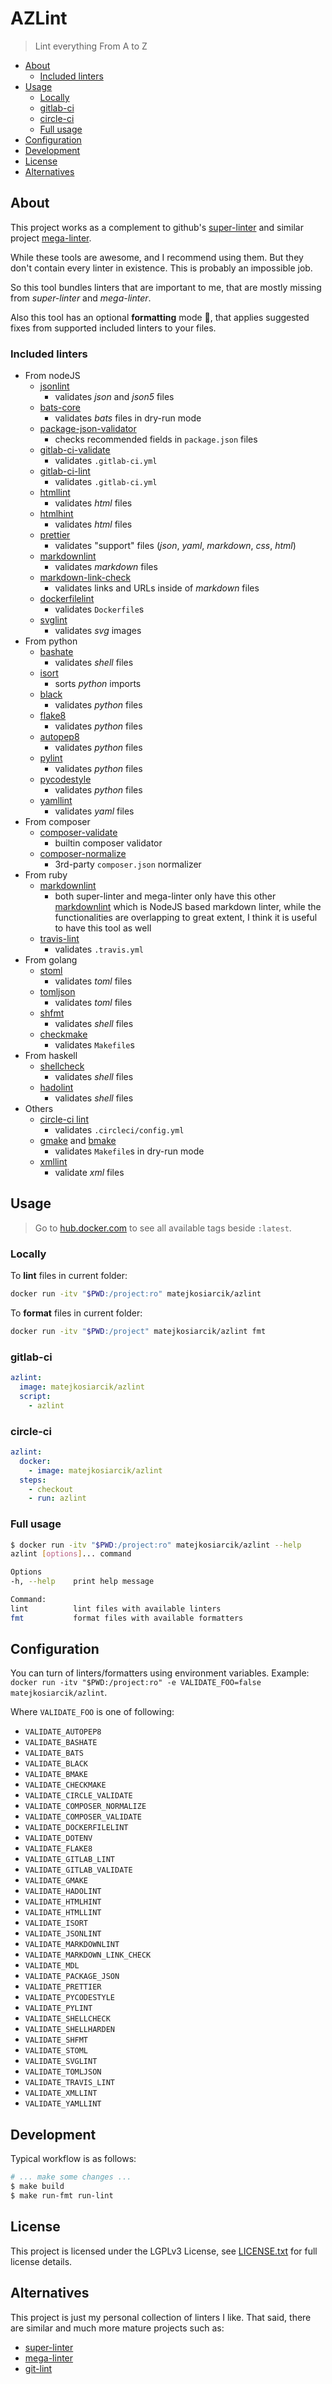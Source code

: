 # AZLint

> Lint everything From A to Z

<!-- toc -->

- [About](#about)
  - [Included linters](#included-linters)
- [Usage](#usage)
  - [Locally](#locally)
  - [gitlab-ci](#gitlab-ci)
  - [circle-ci](#circle-ci)
  - [Full usage](#full-usage)
- [Configuration](#configuration)
- [Development](#development)
- [License](#license)
- [Alternatives](#alternatives)

<!-- tocstop -->

## About

This project works as a complement to github's
[super-linter](https://github.com/github/super-linter) and similar project
[mega-linter](https://github.com/nvuillam/mega-linter).

While these tools are awesome, and I recommend using them.
But they don't contain every linter in existence.
This is probably an impossible job.

So this tool bundles linters that are important to me, that are mostly
missing from _super-linter_ and _mega-linter_.

Also this tool has an optional **formatting** mode 🤯, that applies suggested
fixes from supported included linters to your files.

### Included linters

- From nodeJS
  - [jsonlint](https://github.com/prantlf/jsonlint)
    - validates _json_ and _json5_ files
  - [bats-core](https://github.com/bats-core/bats-core)
    - validates _bats_ files in dry-run mode
  - [package-json-validator](https://github.com/gorillamania/package.json-validator)
    - checks recommended fields in `package.json` files
  - [gitlab-ci-validate](https://github.com/pradel/gitlab-ci-validate)
    - validates `.gitlab-ci.yml`
  - [gitlab-ci-lint](https://github.com/BuBuaBu/gitlab-ci-lint)
    - validates `.gitlab-ci.yml`
  - [htmllint](https://github.com/htmllint/htmllint)
    - validates _html_ files
  - [htmlhint](https://github.com/HTMLHint/HTMLHint)
    - validates _html_ files
  - [prettier](https://github.com/prettier/prettier)
    - validates "support" files (_json_, _yaml_, _markdown_, _css_, _html_)
  - [markdownlint](https://github.com/DavidAnson/markdownlint)
    - validates _markdown_ files
  - [markdown-link-check](https://github.com/tcort/markdown-link-check)
    - validates links and URLs inside of _markdown_ files
  - [dockerfilelint](https://github.com/replicatedhq/dockerfilelint)
    - validates `Dockerfile`s
  - [svglint](https://github.com/birjolaxew/svglint)
    - validates _svg_ images
- From python
  - [bashate](https://github.com/openstack/bashate)
    - validates _shell_ files
  - [isort](https://github.com/PyCQA/isort)
    - sorts _python_ imports
  - [black](https://github.com/psf/black)
    - validates _python_ files
  - [flake8](https://github.com/PyCQA/flake8)
    - validates _python_ files
  - [autopep8](https://github.com/hhatto/autopep8)
    - validates _python_ files
  - [pylint](https://github.com/PyCQA/pylint/)
    - validates _python_ files
  - [pycodestyle](https://github.com/PyCQA/pycodestyle)
    - validates _python_ files
  - [yamllint](https://github.com/adrienverge/yamllint)
    - validates _yaml_ files
- From composer
  - [composer-validate](https://getcomposer.org/doc/03-cli.md#validate)
    - builtin composer validator
  - [composer-normalize](https://github.com/ergebnis/composer-normalize)
    - 3rd-party `composer.json` normalizer
- From ruby
  - [markdownlint](https://github.com/markdownlint/markdownlint)
    - both super-linter and mega-linter only have this other
      [markdownlint](https://github.com/DavidAnson/markdownlint) which is
      NodeJS based markdown linter, while the functionalities are overlapping
      to great extent, I think it is useful to have this tool as well
  - [travis-lint](https://github.com/travis-ci/travis.rb#lint)
    - validates `.travis.yml`
- From golang
  - [stoml](https://github.com/freshautomations/stoml)
    - validates _toml_ files
  - [tomljson](https://github.com/pelletier/go-toml)
    - validates _toml_ files
  - [shfmt](https://github.com/mvdan/sh)
    - validates _shell_ files
  - [checkmake](https://github.com/mrtazz/checkmake)
    - validates `Makefile`s
- From haskell
  - [shellcheck](https://github.com/koalaman/shellcheck)
    - validates _shell_ files
  - [hadolint](https://github.com/hadolint/hadolint)
    - validates _shell_ files
- Others
  - [circle-ci lint](https://circleci.com/docs/2.0/local-cli)
    - validates `.circleci/config.yml`
  - [gmake](https://www.gnu.org/software/make/) and [bmake](https://man.netbsd.org/make.1)
    - validates `Makefile`s in dry-run mode
  - [xmllint](http://www.xmlsoft.org)
    - validate _xml_ files

## Usage

> Go to [hub.docker.com](https://hub.docker.com/r/matejkosiarcik/azlint) to see
> all available tags beside `:latest`.

### Locally

To **lint** files in current folder:

```sh
docker run -itv "$PWD:/project:ro" matejkosiarcik/azlint
```

To **format** files in current folder:

```sh
docker run -itv "$PWD:/project" matejkosiarcik/azlint fmt
```

### gitlab-ci

```yaml
azlint:
  image: matejkosiarcik/azlint
  script:
    - azlint
```

### circle-ci

```yaml
azlint:
  docker:
    - image: matejkosiarcik/azlint
  steps:
    - checkout
    - run: azlint
```

### Full usage

```sh
$ docker run -itv "$PWD:/project:ro" matejkosiarcik/azlint --help
azlint [options]... command

Options
-h, --help    print help message

Command:
lint          lint files with available linters
fmt           format files with available formatters
```

## Configuration

You can turn of linters/formatters using environment variables. Example:
`docker run -itv "$PWD:/project:ro" -e VALIDATE_FOO=false matejkosiarcik/azlint`.

Where `VALIDATE_FOO` is one of following:

- `VALIDATE_AUTOPEP8`
- `VALIDATE_BASHATE`
- `VALIDATE_BATS`
- `VALIDATE_BLACK`
- `VALIDATE_BMAKE`
- `VALIDATE_CHECKMAKE`
- `VALIDATE_CIRCLE_VALIDATE`
- `VALIDATE_COMPOSER_NORMALIZE`
- `VALIDATE_COMPOSER_VALIDATE`
- `VALIDATE_DOCKERFILELINT`
- `VALIDATE_DOTENV`
- `VALIDATE_FLAKE8`
- `VALIDATE_GITLAB_LINT`
- `VALIDATE_GITLAB_VALIDATE`
- `VALIDATE_GMAKE`
- `VALIDATE_HADOLINT`
- `VALIDATE_HTMLHINT`
- `VALIDATE_HTMLLINT`
- `VALIDATE_ISORT`
- `VALIDATE_JSONLINT`
- `VALIDATE_MARKDOWNLINT`
- `VALIDATE_MARKDOWN_LINK_CHECK`
- `VALIDATE_MDL`
- `VALIDATE_PACKAGE_JSON`
- `VALIDATE_PRETTIER`
- `VALIDATE_PYCODESTYLE`
- `VALIDATE_PYLINT`
- `VALIDATE_SHELLCHECK`
- `VALIDATE_SHELLHARDEN`
- `VALIDATE_SHFMT`
- `VALIDATE_STOML`
- `VALIDATE_SVGLINT`
- `VALIDATE_TOMLJSON`
- `VALIDATE_TRAVIS_LINT`
- `VALIDATE_XMLLINT`
- `VALIDATE_YAMLLINT`

## Development

Typical workflow is as follows:

```sh
# ... make some changes ...
$ make build
$ make run-fmt run-lint
```

## License

This project is licensed under the LGPLv3 License, see
[LICENSE.txt](LICENSE.txt) for full license details.

## Alternatives

This project is just my personal collection of linters I like.
That said, there are similar and much more mature projects such as:

- [super-linter](https://github.com/github/super-linter)
- [mega-linter](https://github.com/nvuillam/mega-linter)
- [git-lint](https://github.com/sk-/git-lint)

<!-- Personal TODO:
yapf
yamlfmt
-->
